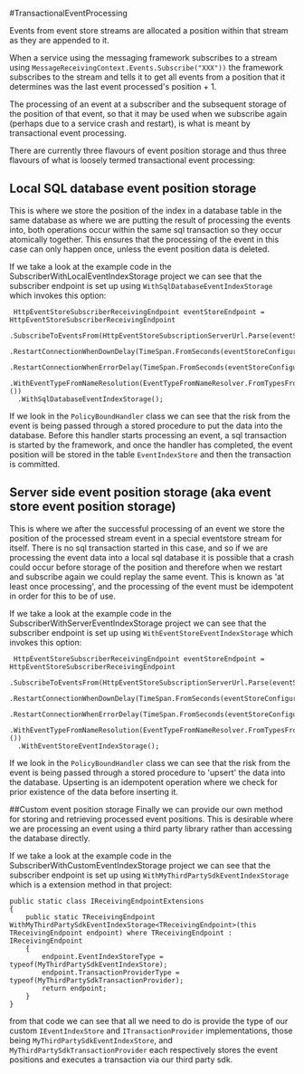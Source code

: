 #TransactionalEventProcessing

Events from event store streams are allocated a position within that stream as they are appended to it.

When a service using the messaging framework subscribes to a stream using ```MessageReceivingContext.Events.Subscribe("XXX"))``` the framework subscribes to the stream and tells it to get all events from a position that it determines was the last event processed's position + 1.

The processing of an event at a subscriber and the subsequent storage of the position of that event, so that it may be used when we subscribe again (perhaps due to a service crash and restart), is what is meant by transactional event processing.

There are currently three flavours of event position storage and thus three flavours of what is loosely termed transactional event processing:

## Local SQL database event position storage
This is where we store the position of the index in a database table in the same database as where we are putting the result of processing the events into, both operations occur within the same sql transaction so they occur atomically together. This ensures that the processing of the event in this case can only happen once, unless the event position data is deleted.

If we take a look at the example code in the SubscriberWithLocalEventIndexStorage project we can see that the subscriber endpoint is set up using ```WithSqlDatabaseEventIndexStorage``` which invokes this option:

```
 HttpEventStoreSubscriberReceivingEndpoint eventStoreEndpoint = HttpEventStoreSubscriberReceivingEndpoint
  .SubscribeToEventsFrom(HttpEventStoreSubscriptionServerUrl.Parse(eventStoreConfiguration.Url))
  .RestartConnectionWhenDownDelay(TimeSpan.FromSeconds(eventStoreConfiguration.ConnectionDownRestartDelayInSeconds))
  .RestartConnectionWhenErrorDelay(TimeSpan.FromSeconds(eventStoreConfiguration.ErrorRestartDelayInSeconds))
  .WithEventTypeFromNameResolution(EventTypeFromNameResolver.FromTypesFromAssemblyContaining<PolicyBound>())
  .WithSqlDatabaseEventIndexStorage();
```

If we look in the ```PolicyBoundHandler``` class we can see that the risk from the event is being passed through a stored procedure to put the data into the database. Before this handler starts processing an event, a sql transaction is started by the framework, and once the handler has completed, the event position will be stored in the table ```EventIndexStore``` and then the transaction is committed. 

## Server side event position storage (aka event store event position storage)
This is where we after the successful processing of an event we store the position of the processed stream event in a special eventstore stream for itself. There is no sql transaction started in this case, and so if we are processing the event data into a local sql database it is possible that a crash could occur before storage of the position and therefore when we restart and subscribe again we could replay the same event. This is known as 'at least once processing', and the processing of the event must be idempotent in order for this to be of use.

If we take a look at the example code in the SubscriberWithServerEventIndexStorage project we can see that the subscriber endpoint is set up using ```WithEventStoreEventIndexStorage``` which invokes this option:

```
 HttpEventStoreSubscriberReceivingEndpoint eventStoreEndpoint = HttpEventStoreSubscriberReceivingEndpoint
  .SubscribeToEventsFrom(HttpEventStoreSubscriptionServerUrl.Parse(eventStoreConfiguration.Url))
  .RestartConnectionWhenDownDelay(TimeSpan.FromSeconds(eventStoreConfiguration.ConnectionDownRestartDelayInSeconds))
  .RestartConnectionWhenErrorDelay(TimeSpan.FromSeconds(eventStoreConfiguration.ErrorRestartDelayInSeconds))
  .WithEventTypeFromNameResolution(EventTypeFromNameResolver.FromTypesFromAssemblyContaining<PolicyBound>())
  .WithEventStoreEventIndexStorage();
```
If we look in the ```PolicyBoundHandler``` class we can see that the risk from the event is being passed through a stored procedure to 'upsert' the data into the database. Upserting is an idempotent operation where we check for prior existence of the data before inserting it.

##Custom event position storage
Finally we can provide our own method for storing and retrieving processed event positions. This is desirable where we are processing an event using a third party library rather than accessing the database directly.

If we take a look at the example code in the SubscriberWithCustomEventIndexStorage project we can see that the subscriber endpoint is set up using ```WithMyThirdPartySdkEventIndexStorage``` which is a extension method in that project:

```
public static class IReceivingEndpointExtensions
{
    public static TReceivingEndpoint WithMyThirdPartySdkEventIndexStorage<TReceivingEndpoint>(this TReceivingEndpoint endpoint) where TReceivingEndpoint : IReceivingEndpoint
    {
        endpoint.EventIndexStoreType = typeof(MyThirdPartySdkEventIndexStore);
        endpoint.TransactionProviderType = typeof(MyThirdPartySdkTransactionProvider);
        return endpoint;
    }
}
```

from that code we can see that all we need to do is provide the type of our custom ```IEventIndexStore```  and ```ITransactionProvider``` implementations, those being ```MyThirdPartySdkEventIndexStore```,  and ```MyThirdPartySdkTransactionProvider``` each respectively stores the event positions and executes a transaction via our third party sdk. 


